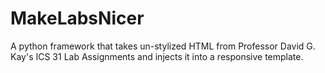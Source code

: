 # MakeLabsNicer
A python framework that takes un-stylized HTML from Professor David G. Kay's ICS 31 Lab Assignments and injects it into a responsive template.
